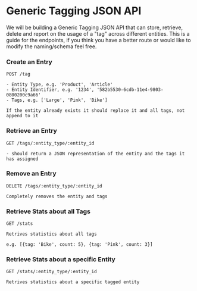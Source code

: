 # Generic Tagging JSON API

We will be building a Generic Tagging JSON API that can store, retrieve, delete and report on the usage of a "tag" across different entities. This is a guide for the endpoints, if you think you have a better route or would like to modify the naming/schema feel free.

### Create an Entry

```
POST /tag

- Entity Type, e.g. 'Product', 'Article'
- Entity Identifier, e.g. '1234', '582b5530-6cdb-11e4-9803-0800200c9a66'
- Tags, e.g. ['Large', 'Pink', 'Bike']

If the entity already exists it should replace it and all tags, not append to it
```

### Retrieve an Entry

```
GET /tags/:entity_type/:entity_id

- should return a JSON representation of the entity and the tags it has assigned
```

### Remove an Entry

```
DELETE /tags/:entity_type/:entity_id

Completely removes the entity and tags
```

### Retrieve Stats about all Tags

```
GET /stats

Retrives statistics about all tags

e.g. [{tag: 'Bike', count: 5}, {tag: 'Pink', count: 3}]
```

### Retrieve Stats about a specific Entity

```
GET /stats/:entity_type/:entity_id

Retrives statistics about a specific tagged entity
```
